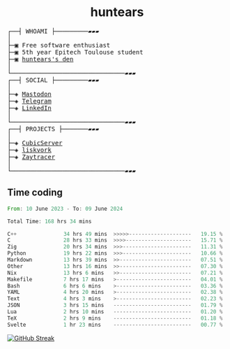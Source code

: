 <h1 align="center">
huntears
</h1>
<!-- <p align="center">
<img src=https://huntears.com/img/pfp.webp width=30%/>
</p>
<style>
img {
    border-radius: 50%;
}
</style> -->
<pre>
┌──┤ WHOAMI ├─────────▰▰▰
│
├─▣ Free software enthusiast
├─▣ 5th year Epitech Toulouse student
├─▣ <a href="https://huntears.com/">huntears's den</a>
│
└───────────────────────────────▰▰▰
┌──┤ SOCIAL ├─────────▰▰▰
│
├─◈ <a href="https://fosstodon.org/@huntears">Mastodon</a>
├─◈ <a href="https://t.me/huntears">Telegram</a>
├─◈ <a href="https://www.linkedin.com/in/alexandre-flion">LinkedIn</a>
│
└───────────────────────────────▰▰▰
┌──┤ PROJECTS ├───────▰▰▰
│
├─◈ <a href="https://github.com/CubicMC/cubic-server">CubicServer</a>
├─◈ <a href="https://github.com/Epitech/B-AIA-500_liskvork">liskvork</a>
├─◈ <a href="https://github.com/Miou-zora/Zaytracer">Zaytracer</a>
│
└───────────────────────────────▰▰▰
</pre>

## Time coding

<!--START_SECTION:wakatime-->

```rust
From: 10 June 2023 - To: 09 June 2024

Total Time: 168 hrs 34 mins

C++               34 hrs 49 mins  >>>>>--------------------   19.15 %
C                 28 hrs 33 mins  >>>>---------------------   15.71 %
Zig               20 hrs 34 mins  >>>----------------------   11.31 %
Python            19 hrs 22 mins  >>>----------------------   10.66 %
Markdown          13 hrs 39 mins  >>-----------------------   07.51 %
Other             13 hrs 16 mins  >>-----------------------   07.30 %
Nix               13 hrs 6 mins   >>-----------------------   07.21 %
Makefile          7 hrs 17 mins   >------------------------   04.01 %
Bash              6 hrs 6 mins    >------------------------   03.36 %
YAML              4 hrs 20 mins   >------------------------   02.38 %
Text              4 hrs 3 mins    >------------------------   02.23 %
JSON              3 hrs 15 mins   -------------------------   01.79 %
Lua               2 hrs 10 mins   -------------------------   01.20 %
TeX               2 hrs 9 mins    -------------------------   01.18 %
Svelte            1 hr 23 mins    -------------------------   00.77 %
```

<!--END_SECTION:wakatime-->

[![GitHub Streak](https://streak-stats.demolab.com?user=huntears)](https://git.io/streak-stats)
